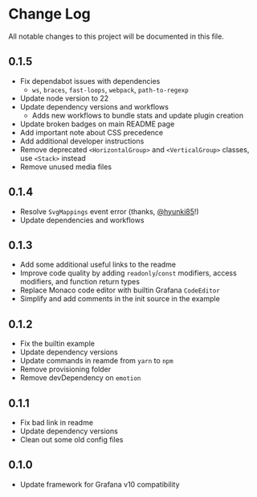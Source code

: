 # Change Log

All notable changes to this project will be documented in this file.

## 0.1.5

- Fix dependabot issues with dependencies
    - `ws`, `braces`, `fast-loops`, `webpack`, `path-to-regexp`
- Update node version to 22
- Update dependency versions and workflows
    - Adds new workflows to bundle stats and update plugin creation
- Update broken badges on main README page
- Add important note about CSS precedence
- Add additional developer instructions
- Remove deprecated `<HorizontalGroup>` and `<VerticalGroup>` classes, use `<Stack>` instead
- Remove unused media files

## 0.1.4

- Resolve `SvgMappings` event error (thanks, [@hyunki85](https://github.com/hyunki85)!)
- Update dependencies and workflows

## 0.1.3

- Add some additional useful links to the readme
- Improve code quality by adding `readonly`/`const` modifiers, access modifiers, and function return types
- Replace Monaco code editor with builtin Grafana `CodeEditor`
- Simplify and add comments in the init source in the example

## 0.1.2

- Fix the builtin example
- Update dependency versions
- Update commands in reamde from `yarn` to `npm`
- Remove provisioning folder
- Remove devDependency on `emotion`

## 0.1.1

- Fix bad link in readme
- Update dependency versions
- Clean out some old config files

## 0.1.0

- Update framework for Grafana v10 compatibility